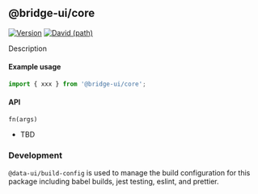 <!--
Licensed to the Apache Software Foundation (ASF) under one
or more contributor license agreements.  See the NOTICE file
distributed with this work for additional information
regarding copyright ownership.  The ASF licenses this file
to you under the Apache License, Version 2.0 (the
"License"); you may not use this file except in compliance
with the License.  You may obtain a copy of the License at

  http://www.apache.org/licenses/LICENSE-2.0

Unless required by applicable law or agreed to in writing,
software distributed under the License is distributed on an
"AS IS" BASIS, WITHOUT WARRANTIES OR CONDITIONS OF ANY
KIND, either express or implied.  See the License for the
specific language governing permissions and limitations
under the License.
-->

## @bridge-ui/core

[![Version](https://img.shields.io/npm/v/@bridge-ui/core.svg?style=flat)](https://www.npmjs.com/package/@bridge-ui/core)
[![David (path)](https://img.shields.io/david/apache-bridge/bridge-ui.svg?path=packages%2Fbridge-ui-core&style=flat-square)](https://david-dm.org/apache-bridge/bridge-ui?path=packages/bridge-ui-core)

Description

#### Example usage

```js
import { xxx } from '@bridge-ui/core';
```

#### API

`fn(args)`

- TBD

### Development

`@data-ui/build-config` is used to manage the build configuration for this package including babel
builds, jest testing, eslint, and prettier.
